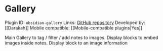 # Gallery

Plugin ID: `obsidian-gallery`
Links: [GitHub repository](https://github.com/Darakah/obsidian-gallery)
Developed by: [[Darakah]]
Mobile compatible: [[Mobile-compatible plugins|Yes]]

Main Gallery to tag / filter / add notes to images. Display blocks to embed images inside notes. Display block to an image information
